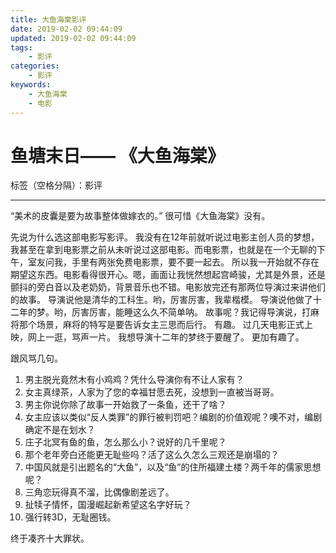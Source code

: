 ```yaml
---
title: 大鱼海棠影评
date: 2019-02-02 09:44:09
updated: 2019-02-02 09:44:09
tags:
    - 影评
categories:
    - 影评
keywords:
    - 大鱼海棠
    - 电影
---
```


# 鱼塘末日—— 《大鱼海棠》

标签（空格分隔）：影评 

---

“美术的皮囊是要为故事整体做嫁衣的。”
很可惜《大鱼海棠》没有。

先说为什么选这部电影写影评。
我没有在12年前就听说过电影主创人员的梦想，我甚至在拿到电影票之前从未听说过这部电影。而电影票，也就是在一个无聊的下午，室友问我，手里有两张免费电影票，要不要一起去。
所以我一开始就不存在期望这东西。电影看得很开心。嗯，画面让我恍然想起宫崎骏，尤其是外景，还是颤抖的旁白音以及老奶奶，背景音乐也不错。电影放完还有那两位导演过来讲他们的故事。
导演说他是清华的工科生。哟，厉害厉害，我辈楷模。
导演说他做了十二年的梦。哟，厉害厉害，能睡这么久不简单呐。
故事呢？我记得导演说，打麻将那个场景，麻将的特写是要告诉女主三思而后行。
有趣。
过几天电影正式上映，网上一逛，骂声一片。
我想导演十二年的梦终于要醒了。
更加有趣了。

跟风骂几句。

1. 男主脱光竟然木有小鸡鸡？凭什么导演你有不让人家有？
2. 女主真绿茶，人家为了您的幸福甘愿去死，没想到一直被当哥哥。
3. 男主你说你除了故事一开始救了一条鱼，还干了啥？
4. 女主应该以类似“反人类罪”的罪行被判罚吧？编剧的价值观呢？噢不对，编剧确定不是在划水？
5. 庄子北冥有鱼的鱼，怎么那么小？说好的几千里呢？
6. 那个老年旁白还能更无耻些吗？活了这么久怎么三观还是崩塌的？
7. 中国风就是引出题名的“大鱼”，以及“鱼”的住所福建土楼？两千年的儒家思想呢？
8. 三角恋玩得真不溜，比偶像剧差远了。
9. 扯犊子情怀，国漫崛起新希望这名字好玩？
10. 强行转3D，无耻圈钱。

终于凑齐十大罪状。




    




